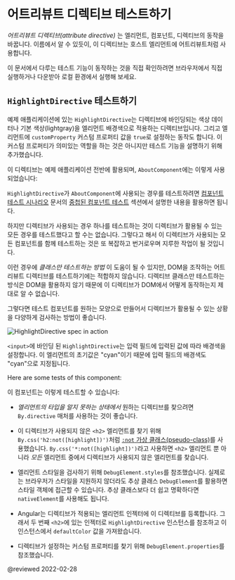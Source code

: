 <a id="attribute-directive"></a>

<!--
# Testing Attribute Directives
-->
# 어트리뷰트 디렉티브 테스트하기

<!--
An *attribute directive* modifies the behavior of an element, component or another directive.
Its name reflects the way the directive is applied: as an attribute on a host element.

<div class="alert is-helpful">

If you'd like to experiment with the application that this guide describes, <live-example name="testing" noDownload>run it in your browser</live-example> or <live-example name="testing" downloadOnly>download and run it locally</live-example>.

</div>
-->
*어트리뷰트 디렉티브\(attribute directive\)* 는 엘리먼트, 컴포넌트, 디렉티브의 동작을 바꿉니다.
이름에서 알 수 있듯이, 이 디렉티브는 호스트 엘리먼트에 어트리뷰트처럼 사용합니다.

<div class="alert is-helpful">

이 문서에서 다루는 테스트 기능이 동작하는 것을 직접 확인하려면 <live-example name="testing" noDownload>브라우저에서 직접 실행</live-example>하거나 <live-example name="testing" downloadOnly>다운받아 로컬 환경에서 실행</live-example>해 보세요.

</div>


<!--
## Testing the `HighlightDirective`
-->
## `HighlightDirective` 테스트하기

<!--
The sample application's `HighlightDirective` sets the background color of an element based on either a data bound color or a default color \(lightgray\).
It also sets a custom property of the element \(`customProperty`\) to `true` for no reason other than to show that it can.

<code-example header="app/shared/highlight.directive.ts" path="testing/src/app/shared/highlight.directive.ts"></code-example>

It's used throughout the application, perhaps most simply in the `AboutComponent`:

<code-example header="app/about/about.component.ts" path="testing/src/app/about/about.component.ts"></code-example>

Testing the specific use of the `HighlightDirective` within the `AboutComponent` requires only the techniques explored in the ["Nested component tests"](guide/testing-components-scenarios#nested-component-tests) section of [Component testing scenarios](guide/testing-components-scenarios).

<code-example header="app/about/about.component.spec.ts" path="testing/src/app/about/about.component.spec.ts" region="tests"></code-example>

However, testing a single use case is unlikely to explore the full range of a directive's capabilities.
Finding and testing all components that use the directive is tedious, brittle, and almost as unlikely to afford full coverage.

*Class-only tests* might be helpful, but attribute directives like this one tend to manipulate the DOM.
Isolated unit tests don't touch the DOM and, therefore, do not inspire confidence in the directive's efficacy.

A better solution is to create an artificial test component that demonstrates all ways to apply the directive.

<code-example header="app/shared/highlight.directive.spec.ts (TestComponent)" path="testing/src/app/shared/highlight.directive.spec.ts" region="test-component"></code-example>

<div class="lightbox">

<img alt="HighlightDirective spec in action" src="generated/images/guide/testing/highlight-directive-spec.png">

</div>

<div class="alert is-helpful">

The `<input>` case binds the `HighlightDirective` to the name of a color value in the input box.
The initial value is the word "cyan" which should be the background color of the input box.

</div>

Here are some tests of this component:

<code-example header="app/shared/highlight.directive.spec.ts (selected tests)" path="testing/src/app/shared/highlight.directive.spec.ts" region="selected-tests"></code-example>

A few techniques are noteworthy:

*   The `By.directive` predicate is a great way to get the elements that have this directive *when their element types are unknown*
*   The [`:not` pseudo-class](https://developer.mozilla.org/docs/Web/CSS/:not) in `By.css('h2:not([highlight])')` helps find `<h2>` elements that *do not* have the directive.
    `By.css('*:not([highlight])')` finds *any* element that does not have the directive.

*   `DebugElement.styles` affords access to element styles even in the absence of a real browser, thanks to the `DebugElement` abstraction.
    But feel free to exploit the `nativeElement` when that seems easier or more clear than the abstraction.

*   Angular adds a directive to the injector of the element to which it is applied.
    The test for the default color uses the injector of the second `<h2>` to get its `HighlightDirective` instance and its `defaultColor`.

*   `DebugElement.properties` affords access to the artificial custom property that is set by the directive
-->
예제 애플리케이션에 있는 `HighlightDirective`는 디렉티브에 바인딩되는 색상 데이터나 기본 색상\(lightgray\)을 엘리먼트 배경색으로 적용하는 디렉티브입니다.
그리고 엘리먼트에 `customProperty` 커스텀 프로퍼티 값을 `true`로 설정하는 동작도 합니다.
이 커스텀 프로퍼티가 의미있는 역할을 하는 것은 아니지만 테스트 기능을 설명하기 위해 추가했습니다.

<code-example header="app/shared/highlight.directive.ts" path="testing/src/app/shared/highlight.directive.ts"></code-example>

이 디렉티브는 예제 애플리케이션 전반에 활용되며, `AboutComponent`에는 이렇게 사용되었습니다:

<code-example header="app/about/about.component.ts" path="testing/src/app/about/about.component.ts"></code-example>

`HighlightDirective`가 `AboutComponent`에 사용되는 경우를 테스트하려면 [컴포넌트 테스트 시나리오](guide/testing-components-scenarios) 문서의 [중첩된 컴포넌트 테스트](guide/testing-components-scenarios#nested-component-tests) 섹션에서 설명한 내용을 활용하면 됩니다.

<code-example header="app/about/about.component.spec.ts" path="testing/src/app/about/about.component.spec.ts" region="tests"></code-example>

하지만 디렉티브가 사용되는 경우 하나를 테스트하는 것이 디렉티브가 활용될 수 있는 모든 경우를 테스트했다고 할 수는 없습니다.
그렇다고 해서 이 디렉티브가 사용되는 모든 컴포넌트를 함께 테스트하는 것은 또 복잡하고 번거로우며 지루한 작업이 될 것입니다.

이런 경우에 *클래스만 테스트하는 방법* 이 도움이 될 수 있지만, DOM을 조작하는 어트리뷰트 디렉티브를 테스트하기에는 적합하지 않습니다.
디렉티브 클래스만 테스트하는 방식은 DOM을 활용하지 않기 때문에 이 디렉티브가 DOM에서 어떻게 동작하는지 제대로 알 수 없습니다.

그렇다면 테스트 컴포넌트를 원하는 모양으로 만들어서 디렉티브가 활용될 수 있는 상황을 다양하게 검사하는 방법이 좋습니다.

<code-example header="app/shared/highlight.directive.spec.ts (TestComponent)" path="testing/src/app/shared/highlight.directive.spec.ts" region="test-component"></code-example>

<div class="lightbox">

<img alt="HighlightDirective spec in action" src="generated/images/guide/testing/highlight-directive-spec.png">

</div>

<div class="alert is-helpful">

`<input>`에 바인딩 된 `HighlightDirective`는 입력 필드에 입력된 값에 따라 배경색을 설정합니다.
이 엘리먼트의 초기값은 "cyan"이기 때문에 입력 필드의 배경색도 "cyan"으로 지정됩니다.

</div>

Here are some tests of this component:

<code-example header="app/shared/highlight.directive.spec.ts (selected tests)" path="testing/src/app/shared/highlight.directive.spec.ts" region="selected-tests"></code-example>

이 컴포넌트는 이렇게 테스트할 수 있습니다:

*   *엘리먼트의 타입을 알지 못하는 상태에서* 원하는 디렉티브를 찾으려면 `By.directive` 매처를 사용하는 것이 좋습니다.
*   이 디렉티브가 사용되지 않은 `<h2>` 엘리먼트를 찾기 위해 `By.css('h2:not([highlight])')`처럼 <a href="https://developer.mozilla.org/en-US/docs/Web/CSS/:not">`:not` 가상 클래스(pseudo-class)</a>를 사용했습니다.
    `By.css('*:not([highlight])')`라고 사용하면 `<h2>` 엘리먼트 뿐 아니라 *모든* 엘리먼트 중에서 디렉티브가 사용되지 않은 엘리먼트를 찾습니다.

*   엘리먼트 스타일을 검사하기 위해 `DebugElement.styles`를 참조했습니다.
    실제로는 브라우저가 스타일을 지원하지 않더라도 추상 클래스 `DebugElement`를 활용하면 스타일 객체에 접근할 수 있습니다.
    추상 클래스보다 더 쉽고 명확하다면 `nativeElement`를 사용해도 됩니다.

*   Angular는 디렉티브가 적용되는 엘리먼트 인젝터에 이 디렉티브를 등록합니다.
    그래서 두 번째 `<h2>`에 있는 인젝터로 `HighlightDirective` 인스턴스를 참조하고 이 인스턴스에서 `defaultColor` 값을 가져왔습니다.

*   디렉티브가 설정하는 커스텀 프로퍼티를 찾기 위해 `DebugElement.properties`를 참조했습니다.

<!-- links -->

<!-- external links -->

<!-- end links -->

@reviewed 2022-02-28
